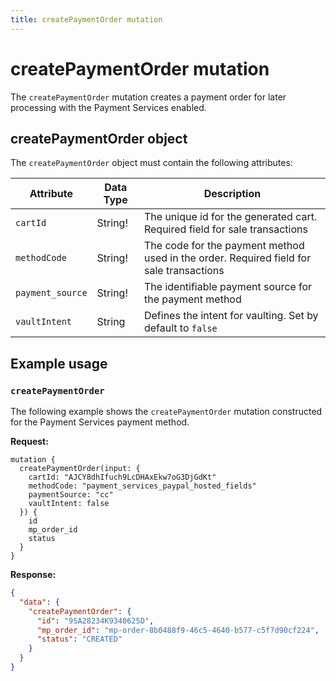 ```yaml
---
title: createPaymentOrder mutation
---
```


# createPaymentOrder mutation

The `createPaymentOrder` mutation creates a payment order for later processing with the Payment Services enabled.

## createPaymentOrder object


The `createPaymentOrder` object must contain the following attributes:

Attribute |  Data Type | Description
--- | --- | ---
`cartId` | String! | The unique id for the generated cart. Required field for sale transactions
`methodCode` | String! | The code for the payment method used in the order. Required field for sale transactions
`payment_source` | String! | The identifiable payment source for the payment method
`vaultIntent` | String | Defines the intent for vaulting. Set by default to `false`

## Example usage

### `createPaymentOrder`

The following example shows the `createPaymentOrder` mutation constructed for the Payment Services payment method.

**Request:**

```text
mutation {
  createPaymentOrder(input: {
    cartId: "AJCY8dhIfuch9LcDHAxEkw7oG3DjGdKt"
    methodCode: "payment_services_paypal_hosted_fields"
    paymentSource: "cc"
    vaultIntent: false
  }) {
    id
    mp_order_id
    status
  }
} 
```

**Response:**

```json
{
  "data": {
    "createPaymentOrder": {
      "id": "9SA28234K9340625D",
      "mp_order_id": "mp-order-8b0488f9-46c5-4640-b577-c5f7d90cf224",
      "status": "CREATED"
    }
  }
}
```
